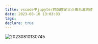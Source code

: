 ```yaml
---
title: vscode中jupyter的函数定义点击无法跳转
date: 2023-08-10 13:03:03
tags:
declare: true
---
```

![20230810130745](https://cdn.jsdelivr.net/gh/Corner430/Picture1/images/20230810130745.png)
